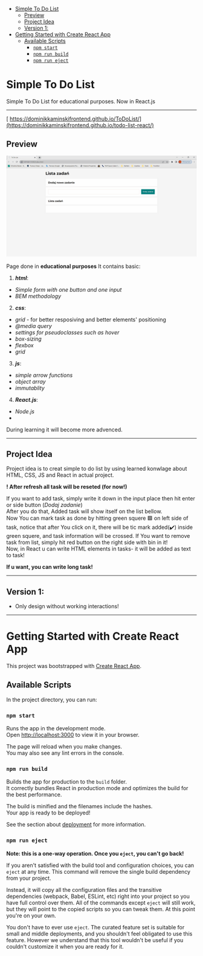 
- [Simple To Do List](#simple-to-do-list)
  - [Preview](#preview)
  - [Project Idea](#project-idea)
  - [Version 1:](#version-1)
- [Getting Started with Create React App](#getting-started-with-create-react-app)
  - [Available Scripts](#available-scripts)
    - [`npm start`](#npm-start)
    - [`npm run build`](#npm-run-build)
    - [`npm run eject`](#npm-run-eject)
# Simple To Do List
  Simple To Do List for educational purposes. 
  Now in React.js 
  ***
[ https://dominikkaminskifrontend.github.io/ToDoList/](https://dominikkaminskifrontend.github.io/todo-list-react/)

   ## Preview     
![](/public/ToDoListPreview.gif)

  Page done in **educational purposes**
  It contains basic:
  1. **_html_**:  
  -  _Simple form with one button and one input_   
  -  _BEM methodology_ 
  2. **_css_**:   
  -  _grid_ - for better resposiving and better elements' positioning  
  -  _@media query_   
  -  _settings for pseudoclasses such as hover_    
  -  _box-sizing_   
  -  _flexbox_
  -  _grid_ 
  3. **_js_**:
  -  _simple arrow functions_  
  -  _object array_   
  -  _immutablity_  
  4. **_React.js_**:  
   - _Node.js_
 - 
  
  During learning it will become more advenced.     
  ***
## Project Idea  
  
Project idea is to creat simple to do list by using learned konwlage about HTML, CSS, JS and React in actual project.  
  
**! After refresh all task will be reseted (for now!)**  
  
If you want to add task, simply write it down in the input place then hit enter or side button (_Dodaj zadanie_)    
After you do that, Added task will show itself on the list bellow.  
Now You can mark task as done by hitting green squere 🟩 on left side of task, notice that after You click on it, there will be tic mark added(✔️) inside green squere, and task information will be crossed.
If You want to remove task from list, simply hit red button on the right side with bin in it!\
Now, in React u can write HTML elements in tasks- it will be added as text to task! 
  
**If u want, you can write long task!**  
***
## Version 1:   
 - Only design without working interactions!
***


# Getting Started with Create React App

This project was bootstrapped with [Create React App](https://github.com/facebook/create-react-app).

## Available Scripts

In the project directory, you can run:

### `npm start`

Runs the app in the development mode.\
Open [http://localhost:3000](http://localhost:3000) to view it in your browser.

The page will reload when you make changes.\
You may also see any lint errors in the console.

### `npm run build`

Builds the app for production to the `build` folder.\
It correctly bundles React in production mode and optimizes the build for the best performance.

The build is minified and the filenames include the hashes.\
Your app is ready to be deployed!

See the section about [deployment](https://facebook.github.io/create-react-app/docs/deployment) for more information.

### `npm run eject`

**Note: this is a one-way operation. Once you `eject`, you can't go back!**

If you aren't satisfied with the build tool and configuration choices, you can `eject` at any time. This command will remove the single build dependency from your project.

Instead, it will copy all the configuration files and the transitive dependencies (webpack, Babel, ESLint, etc) right into your project so you have full control over them. All of the commands except `eject` will still work, but they will point to the copied scripts so you can tweak them. At this point you're on your own.

You don't have to ever use `eject`. The curated feature set is suitable for small and middle deployments, and you shouldn't feel obligated to use this feature. However we understand that this tool wouldn't be useful if you couldn't customize it when you are ready for it.
